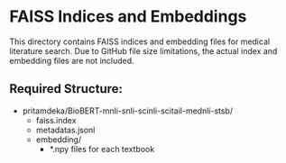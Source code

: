# FAISS Indices and Embeddings

This directory contains FAISS indices and embedding files for medical literature search.
Due to GitHub file size limitations, the actual index and embedding files are not included.

## Required Structure:
- pritamdeka/BioBERT-mnli-snli-scinli-scitail-mednli-stsb/
  - faiss.index
  - metadatas.jsonl
  - embedding/
    - *.npy files for each textbook
